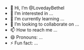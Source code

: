 - 👋 Hi, I’m @LovedayBethel
- 👀 I’m interested in ...
- 🌱 I’m currently learning ...
- 💞️ I’m looking to collaborate on ...
- 📫 How to reach me ...
- 😄 Pronouns: ...
- ⚡ Fun fact: ...

<!---
LovedayBethel/LovedayBethel is a ✨ special ✨ repository because its `README.md` (this file) appears on your GitHub profile.
You can click the Preview link to take a look at your changes.
--->
